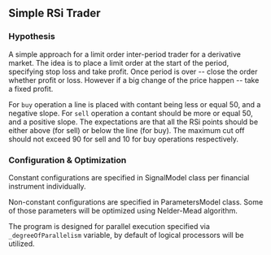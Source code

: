 ## Simple RSi Trader

### Hypothesis

A simple approach for a limit order inter-period trader for a derivative market. 
The idea is to place a limit order at the start of the period, specifying stop loss and take profit. Once period is over -- close the order whether profit or loss. 
However if a big change of the price happen -- take a fixed profit.

For `buy` operation a line is placed with contant being less or equal 50, and a negative slope. 
For `sell` operation a contant should be more or equal 50, and a positive slope.
The expectations are that all the RSi points should be either above (for sell) or below the line (for buy). The maximum cut off should not exceed 90 for sell and 10 for buy operations respectively.

### Configuration & Optimization

Constant configurations are specified in SignalModel class per financial instrument individually. 

Non-constant configurations are specified in ParametersModel class. Some of those parameters will be optimized using Nelder-Mead algorithm.

The program is designed for parallel execution specified via `_degreeOfParallelism` variable, by default of logical processors will be utilized.
